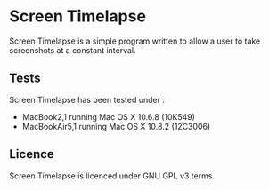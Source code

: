# Screen Timelapse

Screen Timelapse is a simple program written to allow a user to take screenshots at a constant interval.

## Tests

Screen Timelapse has been tested under :
 - MacBook2,1 running Mac OS X 10.6.8 (10K549)
 - MacBookAir5,1 running Mac OS X 10.8.2 (12C3006)

## Licence

Screen Timelapse is licenced under GNU GPL v3 terms.